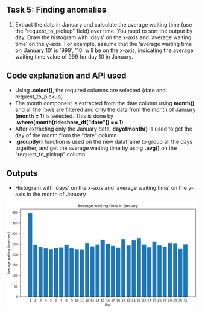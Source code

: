 ## Task 5: Finding anomalies
1. Extract the data in January and calculate the average waiting time (use the "request_to_pickup" field) over time. You need to sort the output by day. Draw the histogram with 'days' on the x-axis and ‘average waiting time’ on the y-axis. For example, assume that the ‘average waiting time on 'January 10' is '999', '10' will be on the x-axis, indicating the average waiting time value of 999 for day 10 in January.



## Code explanation and API used
- Using __.select()__, the required columns are selected (date and request_to_pickup)
- The month component is extracted from the date column using __month()__, and all the rows are filtered and only the data from the month of January __(month = 1)__ is selected. This is done by __.where(month(rideshare_df["date"]) == 1)__.
- After extracting only the January data, __dayofmonth()__ is used to get the day of the month from the “date” column.
- __.groupBy()__ function is used on the new dataframe to group all the days together, and get the average waiting time by using __.avg()__ on the “request_to_pickup” column.


## Outputs
- Histogram with 'days' on the x-axis and ‘average waiting time’ on the y-axis in the month of January
<!-- <img src="Outputs/trips.png" width="500" height="500" align="left" /> -->
![alt img](Outputs/avg_waiting_time_in_jan.png)